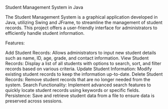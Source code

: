 Student Management System in Java

The Student Management System is a graphical application developed in Java, utilizing Swing and JFrame, to streamline the management of student records. This project offers a user-friendly interface for administrators to efficiently handle student information.

Features:

Add Student Records: Allows administrators to input new student details such as name, ID, age, grade, and contact information.
View Student Records: Display a list of all students with options to search, sort, and filter records based on various criteria.
Update Student Information: Modify existing student records to keep the information up-to-date.
Delete Student Records: Remove student records that are no longer needed from the system.
Search Functionality: Implement advanced search features to quickly locate student records using keywords or specific fields.
Persistence: Save and retrieve student data from a file to ensure data is preserved across sessions.
